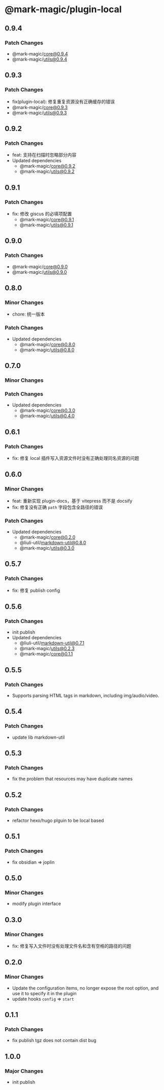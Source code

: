 # @mark-magic/plugin-local

## 0.9.4

### Patch Changes

- @mark-magic/core@0.9.4
- @mark-magic/utils@0.9.4

## 0.9.3

### Patch Changes

- fix(plugin-local): 修复重复资源没有正确缓存的错误
- @mark-magic/core@0.9.3
- @mark-magic/utils@0.9.3

## 0.9.2

### Patch Changes

- feat: 支持在扫描时忽略部分内容
- Updated dependencies
  - @mark-magic/core@0.9.2
  - @mark-magic/utils@0.9.2

## 0.9.1

### Patch Changes

- fix: 修改 giscus 的必填项配置
  - @mark-magic/core@0.9.1
  - @mark-magic/utils@0.9.1

## 0.9.0

### Patch Changes

- @mark-magic/core@0.9.0
- @mark-magic/utils@0.9.0

## 0.8.0

### Minor Changes

- chore: 统一版本

### Patch Changes

- Updated dependencies
  - @mark-magic/core@0.8.0
  - @mark-magic/utils@0.8.0

## 0.7.0

### Minor Changes

### Patch Changes

- Updated dependencies
  - @mark-magic/core@0.3.0
  - @mark-magic/utils@0.4.0

## 0.6.1

### Patch Changes

- fix: 修复 local 插件写入资源文件时没有正确处理同名资源的问题

## 0.6.0

### Minor Changes

- feat: 重新实现 plugin-docs，基于 vitepress 而不是 docsify
- fix: 修复没有正确 `path` 字段包含全路径的错误

### Patch Changes

- Updated dependencies
  - @mark-magic/core@0.2.0
  - @liuli-util/markdown-util@0.8.0
  - @mark-magic/utils@0.3.0

## 0.5.7

### Patch Changes

- fix: 修复 publish config

## 0.5.6

### Patch Changes

- init publish
- Updated dependencies
  - @liuli-util/markdown-util@0.7.1
  - @mark-magic/utils@0.2.3
  - @mark-magic/core@0.1.1

## 0.5.5

### Patch Changes

- Supports parsing HTML tags in markdown, including img/audio/video.

## 0.5.4

### Patch Changes

- update lib markdown-util

## 0.5.3

### Patch Changes

- fix the problem that resources may have duplicate names

## 0.5.2

### Patch Changes

- refactor hexo/hugo plguin to be local based

## 0.5.1

### Patch Changes

- fix obsidian => joplin

## 0.5.0

### Minor Changes

- modify plugin interface

## 0.3.0

### Minor Changes

- fix: 修复写入文件时没有处理文件名和含有空格的路径的问题

## 0.2.0

### Minor Changes

- Update the configuration items, no longer expose the root option, and use it to specify it in the plugin
- update hooks `config` => `start`

## 0.1.1

### Patch Changes

- fix publish tgz does not contain dist bug

## 1.0.0

### Major Changes

- init publish
